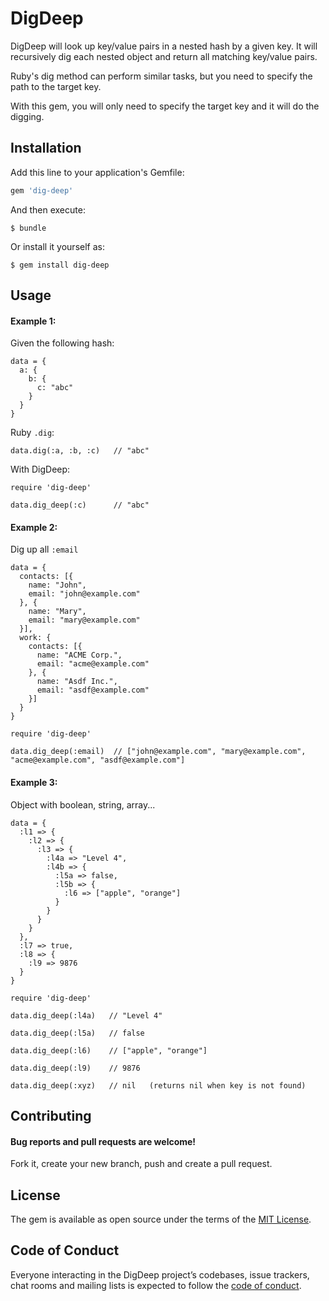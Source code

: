 # DigDeep

DigDeep will look up key/value pairs in a nested hash by a given key. It will recursively dig each nested object and return all matching key/value pairs.

Ruby's dig method can perform similar tasks, but you need to specify the path to the target key.

With this gem, you will only need to specify the target key and it will do the digging.

## Installation

Add this line to your application's Gemfile:

```ruby
gem 'dig-deep'
```

And then execute:

    $ bundle

Or install it yourself as:

    $ gem install dig-deep

## Usage
#### Example 1:
Given the following hash:
```
data = {
  a: {
    b: {
      c: "abc"
    }
  }
}
```
Ruby `.dig`:
```
data.dig(:a, :b, :c)   // "abc"
```
With DigDeep:
```
require 'dig-deep'

data.dig_deep(:c)      // "abc"
```

#### Example 2:
Dig up all `:email`
```
data = {
  contacts: [{
    name: "John",
    email: "john@example.com"
  }, {
    name: "Mary",
    email: "mary@example.com"
  }],
  work: {
    contacts: [{
      name: "ACME Corp.",
      email: "acme@example.com"
    }, {
      name: "Asdf Inc.",
      email: "asdf@example.com"
    }]
  }
}
```
```
require 'dig-deep'

data.dig_deep(:email)  // ["john@example.com", "mary@example.com", "acme@example.com", "asdf@example.com"]
```

#### Example 3:
Object with boolean, string, array...
```
data = {
  :l1 => {
    :l2 => {
      :l3 => {
        :l4a => "Level 4",
        :l4b => {
          :l5a => false,
          :l5b => {
            :l6 => ["apple", "orange"]
          }
        } 
      }
    }
  },
  :l7 => true,
  :l8 => {
    :l9 => 9876
  }
}
```
```
require 'dig-deep'

data.dig_deep(:l4a)   // "Level 4"

data.dig_deep(:l5a)   // false

data.dig_deep(:l6)    // ["apple", "orange"]

data.dig_deep(:l9)    // 9876

data.dig_deep(:xyz)   // nil   (returns nil when key is not found)
```

## Contributing
#### Bug reports and pull requests are welcome!
Fork it, create your new branch, push and create a pull request.
 
## License

The gem is available as open source under the terms of the [MIT License](https://opensource.org/licenses/MIT).

## Code of Conduct

Everyone interacting in the DigDeep project’s codebases, issue trackers, chat rooms and mailing lists is expected to follow the [code of conduct](https://github.com/[USERNAME]/dig-deep/blob/master/CODE_OF_CONDUCT.md).
